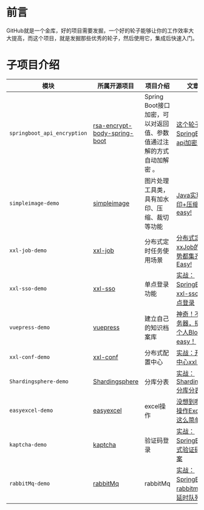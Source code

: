 # 前言
GitHub就是一个金库，好的项目需要发掘，一个好的轮子能够让你的工作效率大大提高，而这个项目，就是发掘那些优秀的轮子，然后使用它，集成后快速入门。



# 子项目介绍
| 模块   |    所属开源项目 | 项目介绍    |  文章地址   |    
| --- | --- | --- | --- |
|    `springboot_api_encryption` |   [ rsa-encrypt-body-spring-boot](https://gitee.com/ishuibo/rsa-encrypt-body-spring-boot) |    Spring Boot接口加密，可以对返回值、参数值通过注解的方式自动加解密 。 |  [这个轮子让SpringBoot实现api加密So Easy!](https://mp.weixin.qq.com/s/2skjj92W4lB1LygEq5aApw)   |
|  `simpleimage-demo`  |   [simpleimage](https://github.com/alibaba/simpleimage)  |  图片处理工具类，具有加水印、压缩、裁切等功能   | [ Java实现图片水印+压缩So easy!](https://mp.weixin.qq.com/s/wGIFi7kbfnPji86gNbHuzA)   |
|   `xxl-job-demo`  | [ xxl-job ](https://github.com/xuxueli/xxl-job)  |   分布式定时任务使用场景  |   [分布式定时任务xxJob的常用姿势都集齐了，So Easy! ](https://mp.weixin.qq.com/s/Dmbp2PhEkDQV_l6EOtBouA) |
|   `xxl-sso-demo`  | [xxl-sso](https://github.com/xuxueli/xxl-sso/)    | 单点登录功能 |    [实战：SpringBoot集成xxl-sso实现单点登录  ](https://mp.weixin.qq.com/s/3rICjIF7n4ixkI76cSF4Qg)  | 
| `vuepress-demo` |[vuepress](https://www.vuepress.cn) |建立自己的知识档案库|[神奇！不需要服务器，搭建免费个人Blog，so easy！](https://mp.weixin.qq.com/s/ljL_K8ktcCApEk8bTqXjuw)|
| `xxl-conf-demo` |[xxl-conf](https://github.com/xuxueli/xxl-conf) |分布式配置中心|[实战：开源配置中心xxl-conf](https://mp.weixin.qq.com/s/4njchboKiI0uZfzOfMyRSA)|
| `Shardingsphere-demo` |[Shardingsphere](http://shardingsphere.apache.org/index_zh.html) |分库分表|[实战：Shardingsphere分库分表](https://mp.weixin.qq.com/s/K5rPtdTwHuXhj789TegnCA)|
| `easyexcel-demo` |[easyexcel](https://github.com/alibaba/easyexcel) |excel操作|[没想到啊，Java操作Excel竟然这么简单！](https://mp.weixin.qq.com/s/YO8Uhq1WfLYTDTpNSOmSlA)|
| `kaptcha-demo` |[kaptcha](https://github.com/penggle/kaptcha) |验证码登录|[实战：SpringBoot分布式验证码登录方案](https://mp.weixin.qq.com/s/433Z4B5_Yulg-edwcNYb6A)|
| `rabbitMq-demo` |[rabbitMq](https://github.com/rabbitmq/rabbitmq-server) |rabbitMq|[实战：SpringBoot集成rabbitmq并实现延时队列](https://mp.weixin.qq.com/s/E3xlhhMGStoCQC05vZscSQ)|
